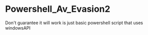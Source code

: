 # Powershell_Av_Evasion2
Don't guarantee it will work is just basic powershell script that uses windowsAPI
